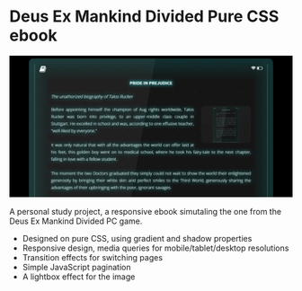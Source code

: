 # Deus Ex Mankind Divided Pure CSS ebook

![Deus Ex Ebook Preview](./deusex_gh.png)

A personal study project, a responsive ebook simutaling the one from the Deus Ex Mankind Divided PC game.
* Designed on pure CSS, using gradient and shadow properties
* Responsive design, media queries for mobile/tablet/desktop resolutions
* Transition effects for switching pages
* Simple JavaScript pagination
* A lightbox effect for the image
